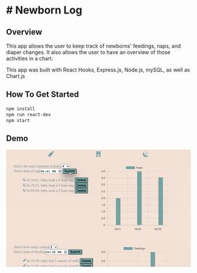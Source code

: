 # # Newborn Log #

## Overview ##
This app allows the user to keep track of newborns' feedings, naps, and diaper changes. It also allows the user to have an overview of those activities in a chart.

This app was built with React Hooks, Express.js, Node.js, mySQL, as well as Chart.js

## How To Get Started ##
```
npm install
npm run react-dev
npm start
```

## Demo ##
![](demo.gif)